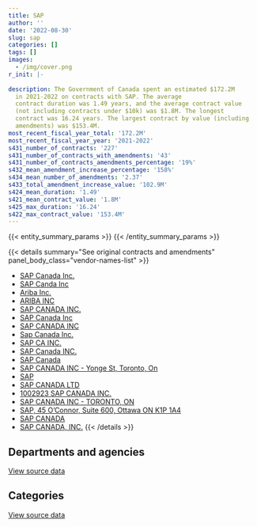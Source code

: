 ```yaml
---
title: SAP
author: ''
date: '2022-08-30'
slug: sap
categories: []
tags: []
images:
  - /img/cover.png
r_init: |-
  
description: The Government of Canada spent an estimated $172.2M
  in 2021-2022 on contracts with SAP. The average
  contract duration was 1.49 years, and the average contract value
  (not including contracts under $10k) was $1.8M. The longest
  contract was 16.24 years. The largest contract by value (including
  amendments) was $153.4M.
most_recent_fiscal_year_total: '172.2M'
most_recent_fiscal_year_year: '2021-2022'
s431_number_of_contracts: '227'
s431_number_of_contracts_with_amendments: '43'
s431_number_of_contracts_amendments_percentage: '19%'
s432_mean_amendment_increase_percentage: '158%'
s434_mean_number_of_amendments: '2.37'
s433_total_amendment_increase_value: '102.9M'
s424_mean_duration: '1.49'
s421_mean_contract_value: '1.8M'
s425_max_duration: '16.24'
s422_max_contract_value: '153.4M'
---
```


<script src="/rmarkdown-libs/htmlwidgets/htmlwidgets.js"></script>
<link href="/rmarkdown-libs/datatables-css/datatables-crosstalk.css" rel="stylesheet" />
<script src="/rmarkdown-libs/datatables-binding/datatables.js"></script>
<script src="/rmarkdown-libs/jquery/jquery-3.6.0.min.js"></script>
<link href="/rmarkdown-libs/dt-core-bootstrap/css/dataTables.bootstrap.min.css" rel="stylesheet" />
<link href="/rmarkdown-libs/dt-core-bootstrap/css/dataTables.bootstrap.extra.css" rel="stylesheet" />
<script src="/rmarkdown-libs/dt-core-bootstrap/js/jquery.dataTables.min.js"></script>
<script src="/rmarkdown-libs/dt-core-bootstrap/js/dataTables.bootstrap.min.js"></script>
<link href="/rmarkdown-libs/crosstalk/css/crosstalk.min.css" rel="stylesheet" />
<script src="/rmarkdown-libs/crosstalk/js/crosstalk.min.js"></script>
<script src="/rmarkdown-libs/htmlwidgets/htmlwidgets.js"></script>
<link href="/rmarkdown-libs/datatables-css/datatables-crosstalk.css" rel="stylesheet" />
<script src="/rmarkdown-libs/datatables-binding/datatables.js"></script>
<script src="/rmarkdown-libs/jquery/jquery-3.6.0.min.js"></script>
<link href="/rmarkdown-libs/dt-core-bootstrap/css/dataTables.bootstrap.min.css" rel="stylesheet" />
<link href="/rmarkdown-libs/dt-core-bootstrap/css/dataTables.bootstrap.extra.css" rel="stylesheet" />
<script src="/rmarkdown-libs/dt-core-bootstrap/js/jquery.dataTables.min.js"></script>
<script src="/rmarkdown-libs/dt-core-bootstrap/js/dataTables.bootstrap.min.js"></script>
<link href="/rmarkdown-libs/crosstalk/css/crosstalk.min.css" rel="stylesheet" />
<script src="/rmarkdown-libs/crosstalk/js/crosstalk.min.js"></script>

{{< entity_summary_params >}}
{{< /entity_summary_params >}}

{{< details summary="See original contracts and amendments" panel_body_class="vendor-names-list" >}}
- [SAP Canada Inc.](https://search.open.canada.ca/en/ct/?sort=contract_value_f%20desc&page=1&search_text=%22SAP%20Canada%20Inc.%22)
- [SAP Canda Inc](https://search.open.canada.ca/en/ct/?sort=contract_value_f%20desc&page=1&search_text=%22SAP%20Canda%20Inc%22)
- [Ariba Inc.](https://search.open.canada.ca/en/ct/?sort=contract_value_f%20desc&page=1&search_text=%22Ariba%20Inc.%22)
- [ARIBA INC](https://search.open.canada.ca/en/ct/?sort=contract_value_f%20desc&page=1&search_text=%22ARIBA%20INC%22)
- [SAP CANADA INC.](https://search.open.canada.ca/en/ct/?sort=contract_value_f%20desc&page=1&search_text=%22SAP%20CANADA%20INC.%22)
- [SAP Canada Inc](https://search.open.canada.ca/en/ct/?sort=contract_value_f%20desc&page=1&search_text=%22SAP%20Canada%20Inc%22)
- [SAP CANADA INC](https://search.open.canada.ca/en/ct/?sort=contract_value_f%20desc&page=1&search_text=%22SAP%20CANADA%20INC%22)
- [Sap Canada Inc.](https://search.open.canada.ca/en/ct/?sort=contract_value_f%20desc&page=1&search_text=%22Sap%20Canada%20Inc.%22)
- [SAP CA INC.](https://search.open.canada.ca/en/ct/?sort=contract_value_f%20desc&page=1&search_text=%22SAP%20CA%20INC.%22)
- [SAP Canada INC.](https://search.open.canada.ca/en/ct/?sort=contract_value_f%20desc&page=1&search_text=%22SAP%20Canada%20INC.%22)
- [SAP Canada](https://search.open.canada.ca/en/ct/?sort=contract_value_f%20desc&page=1&search_text=%22SAP%20Canada%22)
- [SAP CANADA INC - Yonge St, Toronto, On](https://search.open.canada.ca/en/ct/?sort=contract_value_f%20desc&page=1&search_text=%22SAP%20CANADA%20INC%20-%20Yonge%20St%2c%20Toronto%2c%20On%22)
- [SAP](https://search.open.canada.ca/en/ct/?sort=contract_value_f%20desc&page=1&search_text=%22SAP%22)
- [SAP CANADA LTD](https://search.open.canada.ca/en/ct/?sort=contract_value_f%20desc&page=1&search_text=%22SAP%20CANADA%20LTD%22)
- [1002923 SAP CANADA INC.](https://search.open.canada.ca/en/ct/?sort=contract_value_f%20desc&page=1&search_text=%221002923%20SAP%20CANADA%20INC.%22)
- [SAP CANADA INC - TORONTO, ON](https://search.open.canada.ca/en/ct/?sort=contract_value_f%20desc&page=1&search_text=%22SAP%20CANADA%20INC%20-%20TORONTO%2c%20ON%22)
- [SAP, 45 O’Connor, Suite 600, Ottawa ON K1P 1A4](https://search.open.canada.ca/en/ct/?sort=contract_value_f%20desc&page=1&search_text=%22SAP%2c%2045%20O%27Connor%2c%20Suite%20600%2c%20Ottawa%20ON%20K1P%201A4%22)
- [SAP CANADA](https://search.open.canada.ca/en/ct/?sort=contract_value_f%20desc&page=1&search_text=%22SAP%20CANADA%22)
- [SAP CANADA, INC.](https://search.open.canada.ca/en/ct/?sort=contract_value_f%20desc&page=1&search_text=%22SAP%20CANADA%2c%20INC.%22)
{{< /details >}}

## Departments and agencies

<div id="htmlwidget-1" style="width:100%;height:auto;" class="datatables html-widget"></div>
<script type="application/json" data-for="htmlwidget-1">{"x":{"style":"bootstrap","filter":"none","vertical":false,"data":[["<a href=\"/departments/aafc-aac/\">Agriculture and Agri-Food Canada<\/a>","<a href=\"/departments/aandc-aadnc/\">Crown-Indigenous Relations and Northern Affairs Canada<\/a>","<a href=\"/departments/cbsa-asfc/\">Canada Border Services Agency<\/a>","<a href=\"/departments/ced-dec/\">Canada Economic Development for Quebec Regions<\/a>","<a href=\"/departments/cic/\">Immigration, Refugees and Citizenship Canada<\/a>","<a href=\"/departments/cra-arc/\">Canada Revenue Agency<\/a>","<a href=\"/departments/csa-asc/\">Canadian Space Agency<\/a>","<a href=\"/departments/csc-scc/\">Correctional Service of Canada<\/a>","<a href=\"/departments/csps-efpc/\">Canada School of Public Service<\/a>","<a href=\"/departments/dfatd-maecd/\">Global Affairs Canada<\/a>","<a href=\"/departments/dfo-mpo/\">Fisheries and Oceans Canada<\/a>","<a href=\"/departments/dnd-mdn/\">National Defence<\/a>","<a href=\"/departments/elections/\">Elections Canada<\/a>","<a href=\"/departments/esdc-edsc/\">Employment and Social Development Canada<\/a>","<a href=\"/departments/hc-sc/\">Health Canada<\/a>","<a href=\"/departments/nrc-cnrc/\">National Research Council Canada<\/a>","<a href=\"/departments/nserc-crsng/\">Natural Sciences and Engineering Research Council of Canada<\/a>","<a href=\"/departments/pch/\">Canadian Heritage<\/a>","<a href=\"/departments/pwgsc-tpsgc/\">Public Services and Procurement Canada<\/a>","<a href=\"/departments/rcmp-grc/\">Royal Canadian Mounted Police<\/a>","<a href=\"/departments/ssc-spc/\">Shared Services Canada<\/a>","<a href=\"/departments/statcan/\">Statistics Canada<\/a>","<a href=\"/departments/tbs-sct/\">Treasury Board of Canada Secretariat<\/a>","<a href=\"/departments/tc/\">Transport Canada<\/a>"],[167513.46,null,1555790.42,null,1360581.29,3527675.67,11421.55,211164.79,null,12374.05,null,7183884.45,43917.6,3388313.89,129405.03,1200300.12,null,209758.39,903907.18,568911.88,371624.38,34760.29,1087583.48,160394.6],[1062797.94,293347.48,1715859.68,17470.45,198788.7,3854332.76,11520.5,271180.05,null,13056.21,4232326.82,7376067.12,51255.54,1499015.56,147993.72,1201709.98,19841.66,115802.37,3794611.98,574073.56,3351236.43,384313.94,4109351.5,160767.36],[1808835.21,null,1642027.02,null,1227675.95,5360762.97,11520.5,445293.63,44174.8,248990.75,2888695.43,5885862.12,45708.65,1018247.55,99584.7,786088.1,118469.21,191369.47,5484573.09,5873795.28,1820411.17,56787.4,6981465.09,147193.8],[335768.1,null,362727.63,null,261014.55,3830595.96,null,null,135494.13,null,null,153467110.2,26713.57,927666.92,20036.64,1099945.86,null,45290.4,3026578.67,1614954.53,190079.42,413654.83,6439693.67,null]],"container":"<table class=\"table table-striped table-hover row-border order-column display\">\n  <thead>\n    <tr>\n      <th>Department<\/th>\n      <th>2018-2019<\/th>\n      <th>2019-2020<\/th>\n      <th>2020-2021<\/th>\n      <th>2021-2022<\/th>\n    <\/tr>\n  <\/thead>\n<\/table>","options":{"order":[[4,"desc"]],"pageLength":10,"autoWidth":true,"columnDefs":[{"targets":1,"render":"function(data, type, row, meta) {\n    return type !== 'display' ? data : DTWidget.formatCurrency(data, \"$\", 2, 3, \",\", \".\", true, null);\n  }"},{"targets":2,"render":"function(data, type, row, meta) {\n    return type !== 'display' ? data : DTWidget.formatCurrency(data, \"$\", 2, 3, \",\", \".\", true, null);\n  }"},{"targets":3,"render":"function(data, type, row, meta) {\n    return type !== 'display' ? data : DTWidget.formatCurrency(data, \"$\", 2, 3, \",\", \".\", true, null);\n  }"},{"targets":4,"render":"function(data, type, row, meta) {\n    return type !== 'display' ? data : DTWidget.formatCurrency(data, \"$\", 2, 3, \",\", \".\", true, null);\n  }"},{"width":"16%","targets":[1,2,3,4]},{"className":"dt-right","targets":[1,2,3,4]}],"orderClasses":false}},"evals":["options.columnDefs.0.render","options.columnDefs.1.render","options.columnDefs.2.render","options.columnDefs.3.render"],"jsHooks":[]}</script>
<p class="text-right">
<a href="https://github.com/GoC-Spending/contracts-data/tree/main/data/out/vendors/sap/summary_by_fiscal_year_by_department.csv" class="source-data-link btn btn-link">View source data</a>
</p>

## Categories

<div id="htmlwidget-2" style="width:100%;height:auto;" class="datatables html-widget"></div>
<script type="application/json" data-for="htmlwidget-2">{"x":{"style":"bootstrap","filter":"none","vertical":false,"data":[["<a href=\"/categories/defence/\">Defence<\/a>","<a href=\"/categories/professional_services/\">Professional services<\/a>","<a href=\"/categories/information_technology/\">Information technology<\/a>","<a href=\"/categories/human_capital/\">Human capital<\/a>"],[7183884.45,531234.8,14414163.27,null],[7376067.12,5674173.63,21370721.05,35759.5],[5882789.67,5573645.77,30688174.55,42921.9],[153455578.53,1303572.43,17416198.1,21976.02]],"container":"<table class=\"table table-striped table-hover row-border order-column display\">\n  <thead>\n    <tr>\n      <th>Category<\/th>\n      <th>2018-2019<\/th>\n      <th>2019-2020<\/th>\n      <th>2020-2021<\/th>\n      <th>2021-2022<\/th>\n    <\/tr>\n  <\/thead>\n<\/table>","options":{"order":[[4,"desc"]],"dom":"t","pageLength":30,"autoWidth":true,"columnDefs":[{"targets":1,"render":"function(data, type, row, meta) {\n    return type !== 'display' ? data : DTWidget.formatCurrency(data, \"$\", 2, 3, \",\", \".\", true, null);\n  }"},{"targets":2,"render":"function(data, type, row, meta) {\n    return type !== 'display' ? data : DTWidget.formatCurrency(data, \"$\", 2, 3, \",\", \".\", true, null);\n  }"},{"targets":3,"render":"function(data, type, row, meta) {\n    return type !== 'display' ? data : DTWidget.formatCurrency(data, \"$\", 2, 3, \",\", \".\", true, null);\n  }"},{"targets":4,"render":"function(data, type, row, meta) {\n    return type !== 'display' ? data : DTWidget.formatCurrency(data, \"$\", 2, 3, \",\", \".\", true, null);\n  }"},{"width":"16%","targets":[1,2,3,4]},{"className":"dt-right","targets":[1,2,3,4]}],"orderClasses":false,"lengthMenu":[10,25,30,50,100]}},"evals":["options.columnDefs.0.render","options.columnDefs.1.render","options.columnDefs.2.render","options.columnDefs.3.render"],"jsHooks":[]}</script>
<p class="text-right">
<a href="https://github.com/GoC-Spending/contracts-data/tree/main/data/out/vendors/sap/summary_by_fiscal_year_by_category.csv" class="source-data-link btn btn-link">View source data</a>
</p>
